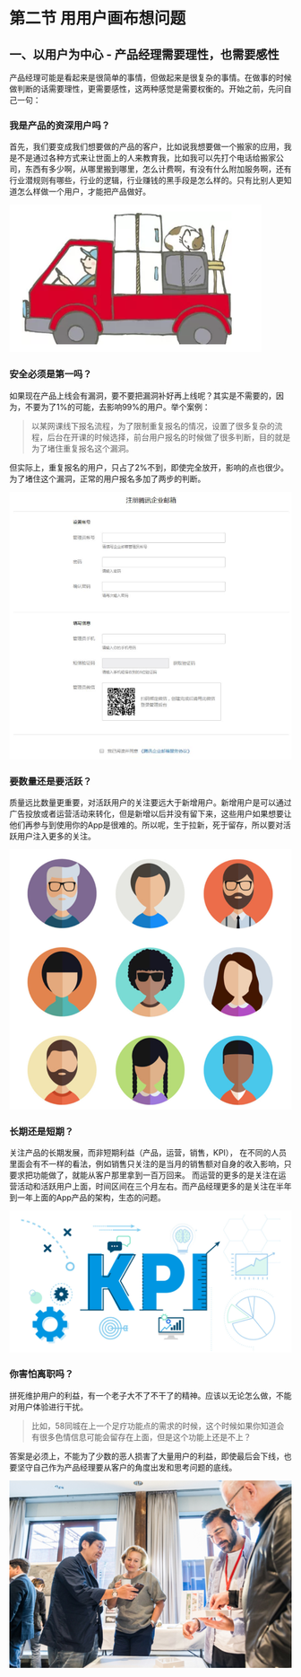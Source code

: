 # 第二节 用用户画布想问题

## 一、以用户为中心 - 产品经理需要理性，也需要感性

产品经理可能是看起来是很简单的事情，但做起来是很复杂的事情。在做事的时候做判断的话需要理性，更需要感性，这两种感觉是需要权衡的。开始之前，先问自己一句：

### 我是产品的资深用户吗？

首先，我们要变成我们想要做的产品的客户，比如说我想要做一个搬家的应用，我是不是通过各种方式来让世面上的人来教育我，比如我可以先打个电话给搬家公司，东西有多少啊，从哪里搬到哪里，怎么计费啊，有没有什么附加服务啊，还有行业潜规则有哪些，行业的逻辑，行业赚钱的黑手段是怎么样的。只有比别人更知道怎么样做一个用户，才能把产品做好。

![&#x4ECE;&#x7528;&#x6237;&#x89D2;&#x5EA6;&#x601D;&#x8003;&#x600E;&#x4E48;&#x6837;&#x505A;&#x4E00;&#x4E2A;&#x642C;&#x5BB6;&#x5E94;&#x7528;](../.gitbook/assets/image.png)

### 安全必须是第一吗？

如果现在产品上线会有漏洞，要不要把漏洞补好再上线呢？其实是不需要的，因为，不要为了1%的可能，去影响99%的用户。举个案例：

> 以某网课线下报名流程，为了限制重复报名的情况，设置了很多复杂的流程，后台在开课的时候选择，前台用户报名的时候做了很多判断，目的就是为了堵住重复报名这个漏洞。

但实际上，重复报名的用户，只占了2%不到，即使完全放开，影响的点也很少。为了堵住这个漏洞，正常的用户报名多加了两步的判断。

![&#x53EA;&#x4FDD;&#x7559;&#x6838;&#x5FC3;&#x7684;&#x7528;&#x6237;&#x9700;&#x6C42;&#xFF0C;&#x4E0D;&#x8981;&#x4E3A;&#x4E86;&#x4E0D;&#x5FC5;&#x8981;&#x7684;&#x5B9E;&#x73B0;&#x9EBB;&#x70E6;&#x7528;&#x6237;&#x3002;](../.gitbook/assets/image%20%283%29.png)

### 要数量还是要活跃？

质量远比数量更重要，对活跃用户的关注要远大于新增用户。新增用户是可以通过广告投放或者运营活动来转化，但是新增以后并没有留下来，这些用户如果想要让他们再参与到使用你的App是很难的。所以呢，生于拉新，死于留存，所以要对活跃用户注入更多的关注。

![&#x5BF9;&#x5F85;&#x7528;&#x6237;&#xFF0C;&#x6D3B;&#x8DC3;&#x7528;&#x6237;&#x6BD4;&#x65B0;&#x589E;&#x7528;&#x6237;&#x66F4;&#x91CD;&#x8981;!](../.gitbook/assets/image%20%282%29.png)

### 长期还是短期？

关注产品的长期发展，而非短期利益（产品，运营，销售，KPI）， 在不同的人员里面会有不一样的看法，例如销售只关注的是当月的销售额对自身的收入影响，只要求把功能做了，就能从客户那里拿到一百万回来。 而运营的更多的是关注在运营活动和活跃用户上面，时间区间在三个月左右。而产品经理更多的是关注在半年到一年上面的App产品的架构，生态的问题。

![&#x6BCF;&#x4E2A;&#x804C;&#x4F4D;&#x90FD;&#x6709;&#x5229;&#x76CA;&#x5173;&#x6CE8;&#x70B9;&#xFF0C;&#x800C;&#x4EA7;&#x54C1;&#x7ECF;&#x7406;&#x9700;&#x8981;&#x628A;&#x7CBE;&#x529B;&#x653E;&#x5728;&#x957F;&#x671F;&#x7684;&#x53D1;&#x5C55;&#x4E0A;](../.gitbook/assets/image%20%284%29.png)

### 你害怕离职吗？

拼死维护用户的利益，有一个老子大不了不干了的精神。应该以无论怎么做，不能对用户体验进行干扰。

> 比如，58同城在上一个足疗功能点的需求的时候，这个时候如果你知道会有很多色情信息可能会留存在上面，但是这个功能上还是不上？

答案是必须上，不能为了少数的恶人损害了大量用户的利益，即使最后会下线，也要坚守自己作为产品经理要从客户的角度出发和思考问题的底线。

![](../.gitbook/assets/image%20%286%29.png)

